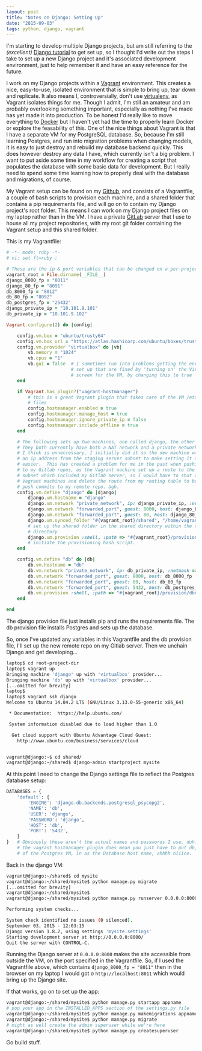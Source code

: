 ```yaml
---
layout: post
title: "Notes on Django: Setting Up"
date: "2015-09-03"
tags: python, django, vagrant
---
```


I'm starting to develop multiple Django projects, but am still referring to the *(excellent)* [Django tutorial][djt] to get set up, so I thought I'd write out the steps I take to set up a new Django project and it's associated development environment, just to help remember it and have an easy reference for the future.

<!--more-->

I work on my Django projects within a [Vagrant][v] environment.  This creates a nice, easy-to-use, isolated environment that is simple to bring up, tear down and replicate.  It also means I, controversially, don't use [virtualenv][ve], as Vagrant isolates things for me.  Though I admit, I'm still an amateur and am probably overlooking something important, especially as nothing I've made has yet made it into production.  To be honest I'd really like to move everything to [Docker][dkr] but I haven't yet had the time to properly learn Docker or explore the feasability of this.  One of the nice things about Vagrant is that I have a separate VM for my PostgreSQL database.  So, because I'm still learning Postgres, and run into migration problems when changing models, it is easy to just destroy and rebuild my database backend quickly.  This does however destroy any data I have, which currently isn't a big problem.  I want to put aside some time in my workflow for creating a script that populates the database with some basic data for development.  But I really need to spend some time learning how to properly deal with the database and migrations, of course.

My Vagrant setup can be found on my [Github][gv], and consists of a Vagrantfile, a couple of bash scripts to provision each machine, and a shared folder that contains a pip requirements file, and will go on to contain my Django project's root folder.  This means I can work on my Django project files on my laptop rather than in the VM.  I have a private [GitLab][gitl] server that I use to house all my project repositories, with my root git folder containing the Vagrant setup and this shared folder.

This is my Vagrantfile:

```ruby
# -*- mode: ruby -*-
# vi: set ft=ruby :

# These are the ip & port variables that can be changed on a per-project basis
vagrant_root = File.dirname(__FILE__)
django_8000_fp = "8011"
django_80_fp = "8091"
db_8000_fp = "8012"
db_80_fp = "8092"
db_postgres_fp = "25432"
django_private_ip = "10.101.9.101"
db_private_ip = "10.101.9.102"

Vagrant.configure(2) do |config|

    config.vm.box = "ubuntu/trusty64"
    config.vm.box_url = "https://atlas.hashicorp.com/ubuntu/boxes/trusty64"
    config.vm.provider "virtualbox" do |vb|
        vb.memory = "1024"
        vb.cpus = "1"
        vb.gui = false  # I sometimes run into problems getting the environment
                        # set up that are fixed by 'turning on' the Virtualbox
                        # screen for the VM, by changing this to true
    end

    if Vagrant.has_plugin?("vagrant-hostmanager")
        # this is a great Vagrant plugin that takes care of the VM /etc/hosts
        # files
        config.hostmanager.enabled = true
        config.hostmanager.manage_host = true
        config.hostmanager.ignore_private_ip = false
        config.hostmanager.include_offline = true
    end

    # The following sets up two machines, one called django, the other called db.
    # They both currently have both a NAT network and a private network, which
    # I think is unneccessary, I initially did it so the dev machine would have
    # an ip address from the staging server subnet to make setting it up there
    # easier.  This has created a problem for me in the past when pushing changes
    # to my Gitlab repos, as the Vagrant machine set up a route to the /16
    # subnet which included my Gitlab server, so I would have to shut down my
    # Vagrant machines and delete the route from my routing table to be able to
    # push commits to my remote repo. Ugh.
    config.vm.define "django" do |django|
        django.vm.hostname = "django"
        django.vm.network "private_network", ip: django_private_ip, :netmask => "255.255.0.0"
        django.vm.network "forwarded_port", guest: 8000, host: django_8000_fp
        django.vm.network "forwarded_port", guest: 80, host: django_80_fp
        django.vm.synced_folder "#{vagrant_root}/shared", "/home/vagrant/shared"
        # set up the shared folder in the shared directory within the current
        # directory
        django.vm.provision :shell, :path => "#{vagrant_root}/provision/djangonode-setup.sh"
        # initiate the provisioning bash script.
    end

    config.vm.define "db" do |db|
        db.vm.hostname = "db"
        db.vm.network "private_network", ip: db_private_ip, :netmask => "255.255.0.0"
        db.vm.network "forwarded_port", guest: 8000, host: db_8000_fp
        db.vm.network "forwarded_port", guest: 80, host: db_80_fp
        db.vm.network "forwarded_port", guest: 5432, host: db_postgres_fp
        db.vm.provision :shell, :path => "#{vagrant_root}/provision/dbnode-setup.sh"
    end

end
```

The django provision file just installs pip and runs the requirements file.  The db provision file installs Postgres and sets up the database.

So, once I've updated any variables in this Vagrantfile and the db provision file, I'll set up the new remote repo on my Gitlab server.  Then we unchain Django and get developing...

```bash
laptop$ cd root-project-dir
laptop$ vagrant up
Bringing machine 'django' up with 'virtualbox' provider...
Bringing machine 'db' up with 'virtualbox' provider...
[...omitted for brevity]
laptop$
laptop$ vagrant ssh django
Welcome to Ubuntu 14.04.2 LTS (GNU/Linux 3.13.0-55-generic x86_64)

 * Documentation:  https://help.ubuntu.com/

 System information disabled due to load higher than 1.0

  Get cloud support with Ubuntu Advantage Cloud Guest:
    http://www.ubuntu.com/business/services/cloud


vagrant@django:~$ cd shared/
vagrant@django:~/shared$ django-admin startproject mysite
```

At this point I need to change the Django settings file to reflect the Postgres database setup:

```python
DATABASES = {
    'default': {
        'ENGINE': 'django.db.backends.postgresql_psycopg2',
        'NAME': 'db',
        'USER': 'django',
        'PASSWORD': 'django',
        'HOST': 'db',
        'PORT': '5432',
    }
}   # Obviously these aren't the actual names and passwords I use, duh.  Though
    # the vagrant hostmanager plugin does mean you just have to put db, the name
    # of the Postgres VM, in as the Database host name, ahhhh niiice.
```

Back in the django VM:

```bash
vagrant@django:~/shared$ cd mysite
vagrant@django:~/shared/mysite$ python manage.py migrate
[...omitted for brevity]
vagrant@django:~/shared/mysite$
vagrant@django:~/shared/mysite$ python manage.py runserver 0.0.0.0:8000

Performing system checks...

System check identified no issues (0 silenced).
September 03, 2015 - 12:03:15
Django version 1.8.2, using settings 'mysite.settings'
Starting development server at http://0.0.0.0:8000/
Quit the server with CONTROL-C.
```

Running the Django server at `0.0.0.0:8000` makes the site accessible from outside the VM, on the port specified in the Vagrantfile.  So, if I used the Vagrantfile above, which contains `django_8000_fp = "8011"` then in the browser on my laptop I would got o `http://localhost:8011` which would bring up the Django site.  

If that works, go on to set up the app:

```bash
vagrant@django:~/shared/mysite$ python manage.py startapp appname
# pop your app in the INSTALLED_APPS section of the settings.py file
vagrant@django:~/shared/mysite$ python manage.py makemigrations appname
vagrant@django:~/shared/mysite$ python manage.py migrate
# might as well create the admin superuser while we're here
vagrant@django:~/shared/mysite$ python manage.py createsuperuser
```

Go build stuff.

[djt]: https://docs.djangoproject.com/en/1.8/intro/tutorial01/
[v]:   https://www.vagrantup.com/
[ve]:  https://virtualenv.pypa.io/en/latest/
[dkr]: https://www.docker.com/
[gv]:  https://github.com/bordeltabernacle/Vagrant-Django-PostgreSQL
[gitl]: https://about.gitlab.com/downloads/
